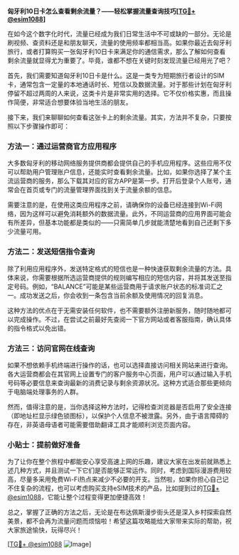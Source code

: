 **匈牙利10日卡怎么查看剩余流量？——轻松掌握流量查询技巧[[TG💪+ @esim1088](https://t.me/s/esim1088)]**

在如今这个数字化时代，流量已经成为我们日常生活中不可或缺的一部分。无论是刷视频、查资料还是和朋友聊天，流量的使用频率都相当高。如果你最近去匈牙利旅行，或者打算购买一张匈牙利10日卡来满足你的通信需求，那么了解如何查看剩余流量就显得尤为重要了。毕竟，谁都不想在关键时刻发现流量已经用光了吧？

首先，我们需要知道匈牙利10日卡是什么。这是一类专为短期旅行者设计的SIM卡，通常包含一定量的本地通话时长、短信以及数据流量。对于那些计划在匈牙利停留不超过两周的人来说，这类卡片是非常实用的选择。它不仅价格实惠，而且操作简便，非常适合想要体验当地生活的朋友。

接下来，我们来聊聊如何查看这张卡上的剩余流量。其实，方法并不复杂，只要按照以下步骤操作即可：

### 方法一：通过运营商官方应用程序

大多数匈牙利的移动网络服务提供商都会提供自己的手机应用程序。这些应用不仅可以帮助用户管理账户信息，还能实时查看剩余流量。比如，如果你选择了某个主流运营商的服务，那么下载其对应的官方APP是第一步。打开后登录个人账号，通常会在首页或专门的流量管理界面找到关于流量余额的信息。

需要注意的是，在使用这类应用程序之前，请确保你的设备已经连接到Wi-Fi网络，因为这样可以避免消耗额外的数据流量。此外，不同运营商的应用界面可能会有所差异，但基本功能都是类似的——只需简单几步就能清楚地看到自己还剩下多少流量可用。

### 方法二：发送短信指令查询

除了利用应用程序外，发送特定格式的短信也是一种快速获取剩余流量的方法。具体来说，你需要根据所选运营商提供的规则编写相应的短信内容，并将其发送至指定号码。例如，“BALANCE”可能是某些运营商用于请求账户状态的标准词汇之一。成功发送之后，你会收到一条包含当前余额及使用情况的回复消息。

这种方法的优点在于无需安装任何软件，也不需要额外注册新服务，随时随地都可以完成操作。不过，在尝试之前最好先查阅一下官方网站或者客服指南，确认具体的指令格式以免出错。

### 方法三：访问官网在线查询

如果不想依赖手机终端进行操作的话，也可以选择直接访问相关网站来进行查询。各大运营商都会在其官网上设置专门的客户服务中心页面，用户可以通过输入手机号码等必要信息来查询最新的消费记录与剩余资源状况。这种方式适合那些更倾向于电脑端处理事务的人群。

然而，值得注意的是，当你选择这种方法时，记得检查浏览器是否启用了安全连接（即地址栏显示绿色锁图标），以保护个人信息不被泄露。另外，由于语言障碍的存在，非英语母语者可能需要借助翻译工具才能顺利浏览页面内容。

### 小贴士：提前做好准备

为了让你在整个旅程中都能安心享受高速上网的乐趣，建议大家在出发前就熟悉上述几种方式，并且测试一下它们是否能够正常运作。同时，考虑到国际漫游费用较高，尽量多采用免费Wi-Fi热点来减少不必要的开支。当然啦，如果你担心自己记不住复杂的流程，也可以考虑购买支持eSIM技术的产品，比如提到过的[TG💪+ @esim1088](https://t.me/s/esim1088)，它能让整个过程变得更加便捷高效！

总之，掌握了正确的方法之后，无论是在布达佩斯漫步街头还是深入乡村探索自然美景，都不会再为流量问题而烦恼啦！希望这篇攻略能给大家带来实际的帮助，祝大家旅途愉快，玩得尽兴！

[[TG💪+ @esim1088](https://t.me/s/esim1088) ![Image](https://i.postimg.cc/4NQfJmqS/Snipaste-2025-05-13-00-14-12.png)]